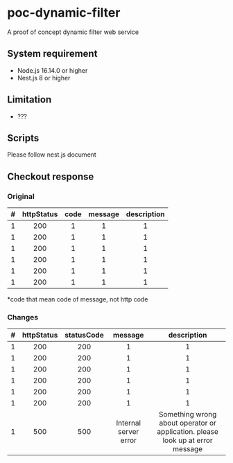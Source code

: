 # poc-dynamic-filter

A proof of concept dynamic filter web service

## System requirement

- Node.js 16.14.0 or higher
- Nest.js 8 or higher

## Limitation

- ???

## Scripts

Please follow nest.js document

## Checkout response

### Original

|  #  | httpStatus | code | message | description |
|:---:|:----------:|:----:|:-------:|:-----------:|
|  1  |    200     |  1   |    1    |      1      |
|  1  |    200     |  1   |    1    |      1      |
|  1  |    200     |  1   |    1    |      1      |
|  1  |    200     |  1   |    1    |      1      |
|  1  |    200     |  1   |    1    |      1      |
|  1  |    200     |  1   |    1    |      1      |

*code that mean code of message, not http code

### Changes

|  #  | httpStatus | statusCode |        message        |                                  description                                   |
|:---:|:----------:|:----------:|:---------------------:|:------------------------------------------------------------------------------:|
|  1  |    200     |    200     |           1           |                                       1                                        |
|  1  |    200     |    200     |           1           |                                       1                                        |
|  1  |    200     |    200     |           1           |                                       1                                        |
|  1  |    200     |    200     |           1           |                                       1                                        |
|  1  |    200     |    200     |           1           |                                       1                                        |
|  1  |    200     |    200     |           1           |                                       1                                        |
|  1  |    500     |    500     | Internal server error | Something wrong about operator or application. please look up at error message |
